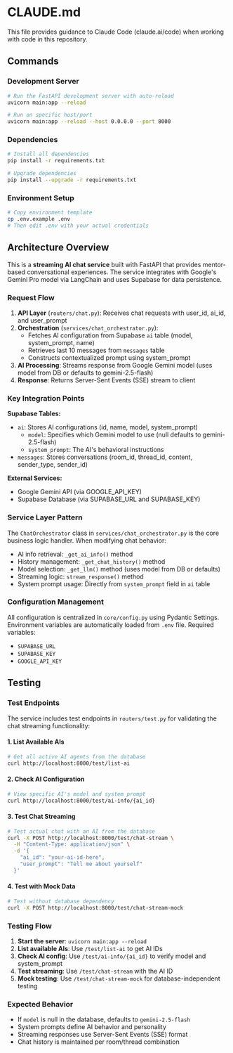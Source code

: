 # CLAUDE.md

This file provides guidance to Claude Code (claude.ai/code) when working with code in this repository.

## Commands

### Development Server
```bash
# Run the FastAPI development server with auto-reload
uvicorn main:app --reload

# Run on specific host/port
uvicorn main:app --reload --host 0.0.0.0 --port 8000
```

### Dependencies
```bash
# Install all dependencies
pip install -r requirements.txt

# Upgrade dependencies
pip install --upgrade -r requirements.txt
```

### Environment Setup
```bash
# Copy environment template
cp .env.example .env
# Then edit .env with your actual credentials
```

## Architecture Overview

This is a **streaming AI chat service** built with FastAPI that provides mentor-based conversational experiences. The service integrates with Google's Gemini Pro model via LangChain and uses Supabase for data persistence.

### Request Flow
1. **API Layer** (`routers/chat.py`): Receives chat requests with user_id, ai_id, and user_prompt
2. **Orchestration** (`services/chat_orchestrator.py`): 
   - Fetches AI configuration from Supabase `ai` table (model, system_prompt, name)
   - Retrieves last 10 messages from `messages` table
   - Constructs contextualized prompt using system_prompt
3. **AI Processing**: Streams response from Google Gemini model (uses model from DB or defaults to gemini-2.5-flash)
4. **Response**: Returns Server-Sent Events (SSE) stream to client

### Key Integration Points

**Supabase Tables:**
- `ai`: Stores AI configurations (id, name, model, system_prompt)
  - `model`: Specifies which Gemini model to use (null defaults to gemini-2.5-flash)
  - `system_prompt`: The AI's behavioral instructions
- `messages`: Stores conversations (room_id, thread_id, content, sender_type, sender_id)

**External Services:**
- Google Gemini API (via GOOGLE_API_KEY)
- Supabase Database (via SUPABASE_URL and SUPABASE_KEY)

### Service Layer Pattern

The `ChatOrchestrator` class in `services/chat_orchestrator.py` is the core business logic handler. When modifying chat behavior:
- AI info retrieval: `_get_ai_info()` method
- History management: `_get_chat_history()` method  
- Model selection: `_get_llm()` method (uses model from DB or defaults)
- Streaming logic: `stream_response()` method
- System prompt usage: Directly from `system_prompt` field in `ai` table

### Configuration Management

All configuration is centralized in `core/config.py` using Pydantic Settings. Environment variables are automatically loaded from `.env` file. Required variables:
- `SUPABASE_URL`
- `SUPABASE_KEY`
- `GOOGLE_API_KEY`

## Testing

### Test Endpoints

The service includes test endpoints in `routers/test.py` for validating the chat streaming functionality:

#### 1. List Available AIs
```bash
# Get all active AI agents from the database
curl http://localhost:8000/test/list-ai
```

#### 2. Check AI Configuration
```bash
# View specific AI's model and system prompt
curl http://localhost:8000/test/ai-info/{ai_id}
```

#### 3. Test Chat Streaming
```bash
# Test actual chat with an AI from the database
curl -X POST http://localhost:8000/test/chat-stream \
  -H "Content-Type: application/json" \
  -d '{
    "ai_id": "your-ai-id-here",
    "user_prompt": "Tell me about yourself"
  }'
```

#### 4. Test with Mock Data
```bash
# Test without database dependency
curl -X POST http://localhost:8000/test/chat-stream-mock
```

### Testing Flow

1. **Start the server**: `uvicorn main:app --reload`
2. **List available AIs**: Use `/test/list-ai` to get AI IDs
3. **Check AI config**: Use `/test/ai-info/{ai_id}` to verify model and system_prompt
4. **Test streaming**: Use `/test/chat-stream` with the AI ID
5. **Mock testing**: Use `/test/chat-stream-mock` for database-independent testing

### Expected Behavior

- If `model` is null in the database, defaults to `gemini-2.5-flash`
- System prompts define AI behavior and personality
- Streaming responses use Server-Sent Events (SSE) format
- Chat history is maintained per room/thread combination